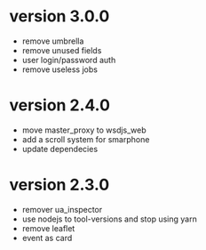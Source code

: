 # version 3.0.0
- remove umbrella
- remove unused fields
- user login/password auth
- remove useless jobs

# version 2.4.0

- move master_proxy to wsdjs_web
- add a scroll system for smarphone
- update dependecies

# version 2.3.0

- remover ua_inspector
- use nodejs to tool-versions and stop using yarn
- remove leaflet
- event as card
